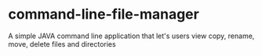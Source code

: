 # command-line-file-manager
A simple JAVA command line application that let's users view copy, rename, move, delete files and directories
